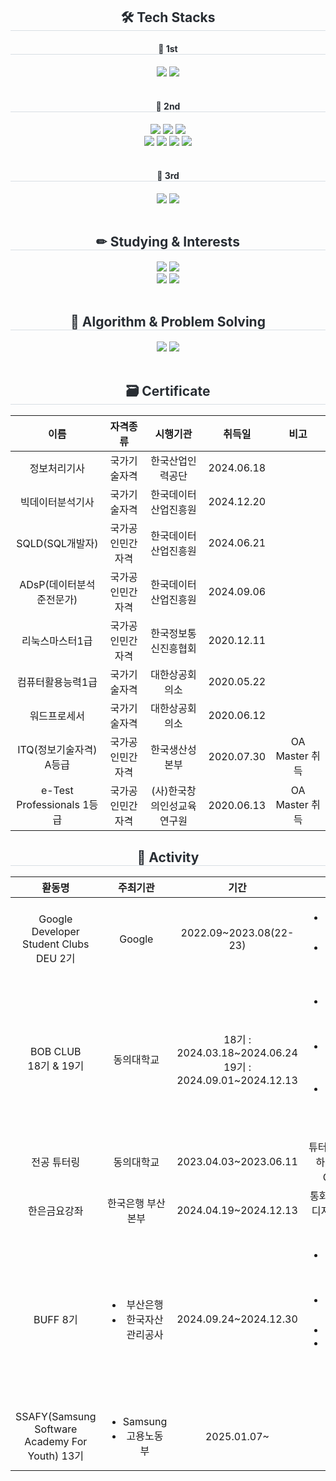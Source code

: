 <style>
    th, td {
        text-align: center;
    }
</style>

<div align= "center">
    <h2 style="border-bottom: 1px solid #d8dee4; color: #282d33;"> 🛠️ Tech Stacks </h2>
    <div style="margin: 0 auto; text-align: center;" align= "center">
        <div>
            <h4 style="border-bottom: 1px solid #d8dee4; color: #282d33;"> 🥇 1st </h4>
            <img src="https://img.shields.io/badge/Python-3776AB?style=for-the-badge&logo=Python&logoColor=white">
            <img src="https://img.shields.io/badge/Java-007396?style=for-the-badge&logo=Java&logoColor=white">
        </div>
        <br>
        <div>
            <h4 style="border-bottom: 1px solid #d8dee4; color: #282d33;"> 🥈 2nd </h4>
            <img src="https://img.shields.io/badge/C++-00599C?style=for-the-badge&logo=C%2B%2B&logoColor=white">
            <img src="https://img.shields.io/badge/pandas-%23150458?style=for-the-badge&logo=pandas&logoColor=white">
            <img src="https://img.shields.io/badge/scikit--learn-%23F7931E?style=for-the-badge&logo=scikit-learn&logoColor=white">
            <br>
            <img src="https://img.shields.io/badge/kotlin-%237F52FF?style=for-the-badge&logo=kotlin&logoColor=white">
            <img src="https://img.shields.io/badge/jetpack%20compose-4285F4?style=for-the-badge&logo=jetpackcompose&logoColor=white">
            <img src="https://img.shields.io/badge/MariaDB-003545?style=for-the-badge&logo=mariadb&logoColor=white">
            <img src="https://img.shields.io/badge/MySQL-4479A1?style=for-the-badge&logo=MySQL&logoColor=white">
        </div>
        <br>
        <div>
            <h4 style="border-bottom: 1px solid #d8dee4; color: #282d33;"> 🥉 3rd </h4>
            <img src="https://img.shields.io/badge/Linux-FCC624?style=for-the-badge&logo=Linux&logoColor=white">
            <img src="https://img.shields.io/badge/SciPy-%230C55A5?style=for-the-badge&logo=scipy&logoColor=white">
        </div>
    </div>
</div>
<br>
<div align= "center">
    <h2 style="border-bottom: 1px solid #d8dee4; color: #282d33;"> ✏ Studying & Interests </h2>
    <img src="https://img.shields.io/badge/Spring Boot-6DB33F?style=for-the-badge&logo=Spring Boot&logoColor=white">
    <img src="https://img.shields.io/badge/Javascript-F7DF1E?style=for-the-badge&logo=Javascript&logoColor=white">
    <br>
    <img src="https://img.shields.io/badge/react-%2320232a?style=for-the-badge&logo=react&logoColor=%2361DAFB">
    <img src="https://img.shields.io/badge/Flutter-%2302569B?style=for-the-badge&logo=Flutter&logoColor=white">
</div>
<br>
<div align= "center">
    <h2 style="border-bottom: 1px solid #d8dee4; color: #282d33;"> 🚀 Algorithm & Problem Solving </h2>
    <img src="http://mazassumnida.wtf/api/v2/generate_badge?boj=right5625">
    <img src="http://mazandi.herokuapp.com/api?handle=right5625&theme=dark">
</div>
<br>
<div align= "center">
    <h2 style="border-bottom: 1px solid #d8dee4; color: #282d33;"> 🗃 Certificate </h2>
    <table>
        <thead>
            <tr>
                <th>이름</th>
                <th>자격종류</th>
                <th>시행기관</th>
                <th>취득일</th>
                <th>비고</th>
            </tr>
        </thead>
        <tbody>
            <tr>
                <td>정보처리기사</td>
                <td>국가기술자격</td>
                <td>한국산업인력공단</td>
                <td>2024.06.18</td>
                <td></td>
            </tr>
            <tr>
                <td>빅데이터분석기사</td>
                <td>국가기술자격</td>
                <td>한국데이터산업진흥원</td>
                <td>2024.12.20</td>
                <td></td>
            </tr>
            <tr>
                <td>SQLD(SQL개발자)</td>
                <td>국가공인민간자격</td>
                <td>한국데이터산업진흥원</td>
                <td>2024.06.21</td>
                <td></td>
            </tr>
            <tr>
                <td>ADsP(데이터분석준전문가)</td>
                <td>국가공인민간자격</td>
                <td>한국데이터산업진흥원</td>
                <td>2024.09.06</td>
                <td></td>
            </tr>
            <tr>
                <td>리눅스마스터1급</td>
                <td>국가공인민간자격</td>
                <td>한국정보통신진흥협회</td>
                <td>2020.12.11</td>
                <td></td>
            </tr>
            <tr>
                <td>컴퓨터활용능력1급</td>
                <td>국가기술자격</td>
                <td>대한상공회의소</td>
                <td>2020.05.22</td>
                <td></td>
            </tr>
            <tr>
                <td>워드프로세서</td>
                <td>국가기술자격</td>
                <td>대한상공회의소</td>
                <td>2020.06.12</td>
                <td></td>
            </tr>
            <tr>
                <td>ITQ(정보기술자격) A등급</td>
                <td>국가공인민간자격</td>
                <td>한국생산성본부</td>
                <td>2020.07.30</td>
                <td>OA Master 취득</td>
            </tr>
            <tr>
                <td>e-Test Professionals 1등급</td>
                <td>국가공인민간자격</td>
                <td>(사)한국창의인성교육연구원</td>
                <td>2020.06.13</td>
                <td>OA Master 취득</td>
            </tr>
        </tbody>
    </table>
</div>
<div align= "center">
    <h2 style="border-bottom: 1px solid #d8dee4; color: #282d33;"> 🏫 Activity </h2>
    <table>
        <thead>
            <tr>
                <th>홛동명</th>
                <th>주최기관</th>
                <th>기간</th>
                <th>내용</th>
                <th>비고</th>
            </tr>
        </thead>
        <tbody>
            <tr>
                <td><sapn>Google Developer<br>Student Clubs<br>DEU 2기</sapn></td>
                <td>Google</td>
                <td>2022.09~2023.08(22-23)</td>
                <td>
                    <ul>
                        <li>알고리즘 스터디장 역할 수행</li>
                        <li>놀러와요 해커톤 개최</li>
                    </ul>
                </td>
                <td>https://gdsc-deu.github.io/</td>
            </tr>
            <tr>
                <td><span>BOB CLUB<br>18기 & 19기</span></td>
                <td>동의대학교</td>
                <td><span>18기 : 2024.03.18~2024.06.24<br>19기 : 2024.09.01~2024.12.13</span></td>
                <td>
                    <ul>
                        <li><span>자소서 첨삭 및<br>면접 교육 & 모의면접 진행</span></li>
                        <li>경주 워크숍(2024.06.24~25) 참가</li>
                        <li>부산 워크숍(2024.12.26) 참가</li>
                    </ul>
                </td>
                <td></td>
            </tr>
            <tr>
                <td>전공 튜터링</td>
                <td>동의대학교</td>
                <td>2023.04.03~2023.06.11</td>
                <td>튜터 역할로 활동을 시작하여 3명의 튜티에게 C++ 과목 튜터링</td>
                <td></td>
            </tr>
            <tr>
                <td>한은금요강좌</td>
                <td>한국은행 부산본부</td>
                <td>2024.04.19~2024.12.13</td>
                <td>통화신용정책, 중앙은행 디지털화폐(CBDC) 등 교육 이수</td>
                <td></td>
            </tr>
            <tr>
                <td>BUFF 8기</td>
                <td>
                    <ul>
                        <li>부산은행</li>
                        <li>한국자산관리공사</li>
                    </ul>
                </td>
                <td>2024.09.24~2024.12.30</td>
                <td>
                    <ul>
                        <li>부산은행, 한국자산관리공사 현직자 멘토링</li>
                        <li>부산은행 주관 일일취업캠프 참가</li>
                        <li>금융권 취업 특강</li>
                        <li>FSC(Financial Specialist Contests) 경진대회 참가</li>
                    </ul>
                </td>
                <td>
                    <ul>
                        <li>FSC(Financial Specialist Contests) 경진대회 최우수상 수상</li>
                        <li>BUFF 8기 우수 수료생 및 한국자산관리공사 1개월 현장 실습생 선발</li>
                    </ul>
                </td>
            </tr>
            <tr>
                <td>SSAFY(Samsung Software Academy For Youth) 13기</td>
                <td>
                    <ul>
                        <li>Samsung</li>
                        <li>고용노동부</li>
                    </ul>
                </td>
                <td>2025.01.07~</td>
                <td>~ing</td>
                <td><span>1학기 부울경 캠퍼스<br>지역대표 역할 수행</span></td>
            </tr>
        </tbody>
    </table>
</div>
<!--
<br>
<div align= "center"> 
    <h2 style="border-bottom: 1px solid #d8dee4; color: #282d33;"> 🏆 Stats </h2>
    <img src="https://github-readme-stats.vercel.app/api/top-langs/?username=right5625&layout=compact&bg_color=60,4a90e2,8e44ad&title_color=ffffff&text_color=ffffff">
    <br>
    <img src="https://github-readme-stats.vercel.app/api?username=right5625&bg_color=60,4a90e2,8e44ad&title_color=ffffff&text_color=ffffff">
</div>
-->
